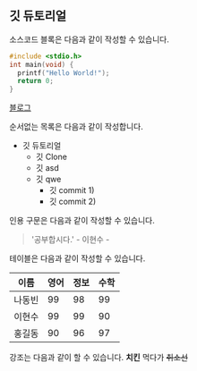 ## 깃 듀토리얼

소스코드 블록은 다음과 같이 작성할 수 있습니다.

```c
#include <stdio.h>
int main(void) {
  printf("Hello World!");
  return 0;
}
```
[블로그](https://blog.naver.com/addict520/222630523090)

순서없는 목록은 다음과 같이 작성합니다.

* 깃 듀토리얼
  * 깃 Clone
  * 깃 asd
  * 깃 qwe
    * 깃 commit 1)
    * 깃 commit 2)


인용 구문은 다음과 같이 작성할 수 있습니다.

> '공부합시다.' - 이현수 -

테이블은 다음과 같이 작성할 수 있습니다.

이름|영어|정보|수학
---|---|---|---|
나동빈|99|98|99|99|
이현수|99|99|90|96|
홍길동|90|96|97|99|

강조는 다음과 같이 할 수 있습니다.
**치킨** 먹다가 ~~취소선~~ 

